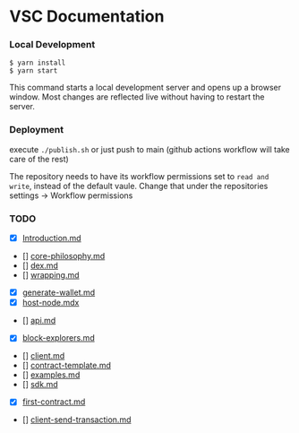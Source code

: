 # VSC Documentation

### Local Development

```
$ yarn install
$ yarn start
```

This command starts a local development server and opens up a browser window. Most changes are reflected live without having to restart the server.

### Deployment

execute `./publish.sh` or just push to main (github actions workflow will take care of the rest)

The repository needs to have its workflow permissions set to `read and write`, instead of the default vaule. Change that under the repositories settings -> Workflow permissions

### TODO

- [X] [Introduction.md](./docs/Introduction.md)
- [] [core-philosophy.md](./docs/discussions/core-philosophy.md)
- [] [dex.md](./docs/discussions/dex.md)
- [] [wrapping.md](./docs/discussions/wrapping.md)
- [X] [generate-wallet.md](./docs/how-to/generate-wallet.md)
- [X] [host-node.mdx](./docs/how-to/host-node.mdx)
- [] [api.md](./docs/references/api.md)
- [X] [block-explorers.md](./docs/references/block-explorers.md)
- [] [client.md](./docs/references/client.md)
- [] [contract-template.md](./docs/references/contract-template.md)
- [] [examples.md](./docs/references/examples.md)
- [] [sdk.md](./docs/references/sdk.md)
- [X] [first-contract.md](./docs/tutorials/first-contract.md)
- [] [client-send-transaction.md](./docs/tutorials/client-send-transaction.md)
